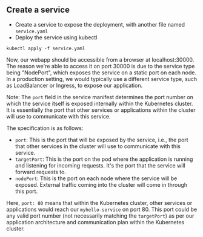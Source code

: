 ## Create a service
- Create a service to expose the deployment, with another file named `service.yaml`
- Deploy the service using kubectl
```
kubectl apply -f service.yaml
```

Now, our webapp should be accessible from a browser at localhost:30000. The reason we're able to access it on port 30000 is due to the service type being "NodePort", which exposes the service on a static port on each node. In a production setting, we would typically use a different service type, such as LoadBalancer or Ingress, to expose our application.

Note: The `port` field in the service manifest determines the port number on which the service itself is exposed internally within the Kubernetes cluster. It is essentially the port that other services or applications within the cluster will use to communicate with this service.

The specification is as follows:

- `port`: This is the port that will be exposed by the service, i.e., the port that other services in the cluster will use to communicate with this service.
- `targetPort`: This is the port on the pod where the application is running and listening for incoming requests. It's the port that the service will forward requests to.
- `nodePort`: This is the port on each node where the service will be exposed. External traffic coming into the cluster will come in through this port.

Here, `port: 80` means that within the Kubernetes cluster, other services or applications would reach our `myhello-service` on port 80. This port could be any valid port number (not necessarily matching the `targetPort`) as per our application architecture and communication plan within the Kubernetes cluster.
